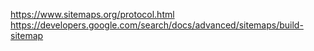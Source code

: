 <!-- https://github.com/jekyll/jekyll-sitemap/blob/master/lib/sitemap.xml -->
https://www.sitemaps.org/protocol.html
https://developers.google.com/search/docs/advanced/sitemaps/build-sitemap